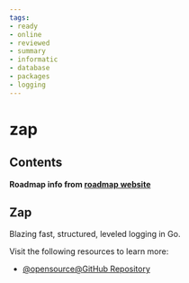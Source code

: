 ```yaml
---
tags:
- ready
- online
- reviewed
- summary
- informatic
- database
- packages
- logging
---
```


# zap

## Contents

__Roadmap info from [roadmap website](https://roadmap.sh/golang/go-logging/zap)__

## Zap

Blazing fast, structured, leveled logging in Go.

Visit the following resources to learn more:

- [@opensource@GitHub Repository](https://github.com/uber-go/zap)
